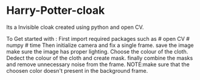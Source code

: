 # Harry-Potter-cloak
Its a Invisible cloak created using python and open CV.

To Get started with :
First import required packages such as
      # open CV
      # numpy
      # time
Then initialize camera and fix a single frame.
save the image make sure the image has proper lighting.
Choose the colour of the cloth.
Dedect the colour of the cloth and create mask.
finally combine the masks and remove unnecessary noise from the frame.
NOTE:make sure that the choosen color doesn't present in the background frame.




